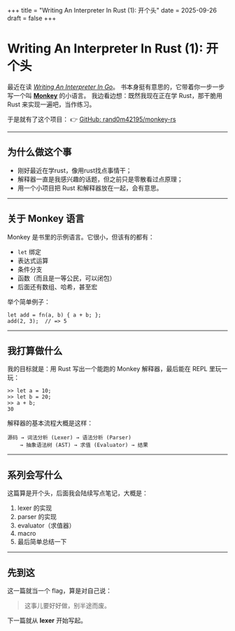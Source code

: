 +++
 title = "Writing An Interpreter In Rust (1): 开个头"
 date = 2025-09-26
 draft = false
+++

# Writing An Interpreter In Rust (1): 开个头

最近在读 [*Writing An Interpreter In Go*](https://interpreterbook.com/)。
 书本身挺有意思的，它带着你一步一步写一个叫 [**Monkey**](https://monkeylang.org/) 的小语言。
 我边看边想：既然我现在正在学 Rust，那干脆用 Rust 来实现一遍吧，当作练习。

于是就有了这个项目：
 👉 [GitHub: rand0m42195/monkey-rs](https://github.com/rand0m42195/monkey-rs)

------

## 为什么做这个事

- 刚好最近在学rust，像用rust找点事情干；
- 解释器一直是我感兴趣的话题，但之前只是零散看过点原理；
- 用一个小项目把 Rust 和解释器放在一起，会有意思。

------

## 关于 Monkey 语言

Monkey 是书里的示例语言。它很小，但该有的都有：

- `let` 绑定
- 表达式运算
- 条件分支
- 函数（而且是一等公民，可以闭包）
- 后面还有数组、哈希，甚至宏

举个简单例子：

```monkey
let add = fn(a, b) { a + b; };
add(2, 3);  // => 5
```

------

## 我打算做什么

我的目标就是：用 Rust 写出一个能跑的 Monkey 解释器，最后能在 REPL 里玩一玩：

```
>> let a = 10;
>> let b = 20;
>> a + b;
30
```

解释器的基本流程大概是这样：

```
源码 → 词法分析 (Lexer) → 语法分析 (Parser)
    → 抽象语法树 (AST) → 求值 (Evaluator) → 结果
```

------

## 系列会写什么

这篇算是开个头，后面我会陆续写点笔记，大概是：

1. lexer 的实现
2. parser 的实现
3. evaluator（求值器）
4. macro
5. 最后简单总结一下

------

## 先到这

这一篇就当一个 flag，算是对自己说：

> 这事儿要好好做，别半途而废。

下一篇就从 **lexer** 开始写起。

